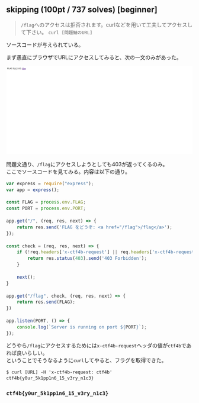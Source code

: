 ## skipping (100pt / 737 solves) [beginner]
> `/flag`へのアクセスは拒否されます。curlなどを用いて工夫してアクセスして下さい。 `curl [問題鯖のURL]`

ソースコードが与えられている。  

まず愚直にブラウザでURLにアクセスしてみると、次の一文のみがあった。

![](images/img1.png)

問題文通り、`/flag`にアクセスしようとしても403が返ってくるのみ。  
ここでソースコードを見てみる。内容は以下の通り。
```javascript
var express = require("express");
var app = express();

const FLAG = process.env.FLAG;
const PORT = process.env.PORT;

app.get("/", (req, res, next) => {
    return res.send('FLAG をどうぞ: <a href="/flag">/flag</a>');
});

const check = (req, res, next) => {
    if (!req.headers['x-ctf4b-request'] || req.headers['x-ctf4b-request'] !== 'ctf4b') {
        return res.status(403).send('403 Forbidden');
    }

    next();
}

app.get("/flag", check, (req, res, next) => {
    return res.send(FLAG);
})

app.listen(PORT, () => {
    console.log(`Server is running on port ${PORT}`);
});
```

どうやら`/flag`にアクセスするためには`x-ctf4b-request`ヘッダの値が`ctf4b`であれば良いらしい。  
ということでそうなるように`curl`してやると、フラグを取得できた。
```
$ curl [URL] -H 'x-ctf4b-request: ctf4b'
ctf4b{y0ur_5k1pp1n6_15_v3ry_n1c3}
```

### `ctf4b{y0ur_5k1pp1n6_15_v3ry_n1c3}`
